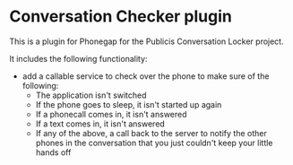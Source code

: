 Conversation Checker plugin
===========================
This is a plugin for Phonegap for the Publicis Conversation Locker project.

It includes the following functionality:

* add a callable service to check over the phone to make sure of the following:
    * The application isn't switched
    * If the phone goes to sleep, it isn't started up again
    * If a phonecall comes in, it isn't answered
    * If a text comes in, it isn't answered
    * If any of the above, a call back to the server to notify the other phones in the conversation that you just couldn't keep your little hands off 
